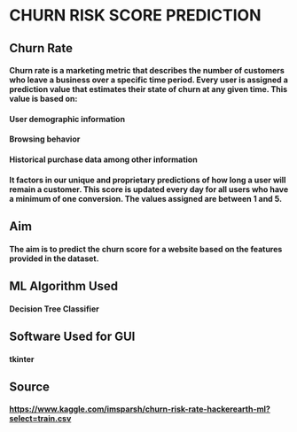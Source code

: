 # **CHURN RISK SCORE PREDICTION**

## **Churn Rate**

#### Churn rate is a marketing metric that describes the number of customers who leave a business over a specific time period. Every user is assigned a prediction value that estimates their state of churn at any given time. This value is based on:
#### User demographic information
#### Browsing behavior
#### Historical purchase data among other information
#### It factors in our unique and proprietary predictions of how long a user will remain a customer. This score is updated every day for all users who have a minimum of one conversion. The values assigned are between 1 and 5.

## **Aim**

#### The aim is to predict the churn score for a website based on the features provided in the dataset.

## **ML Algorithm Used**

#### Decision Tree Classifier

## **Software Used for GUI**

#### tkinter

## **Source**

#### https://www.kaggle.com/imsparsh/churn-risk-rate-hackerearth-ml?select=train.csv

